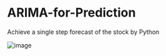 # ARIMA-for-Prediction
Achieve a single step forecast of the stock by Python

![image](https://www.helloimg.com/i/2024/10/05/6700a680b1268.png)
